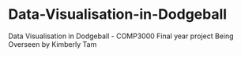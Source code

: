 # Data-Visualisation-in-Dodgeball
Data Visualisation in Dodgeball - COMP3000 Final year project
Being Overseen by Kimberly Tam
